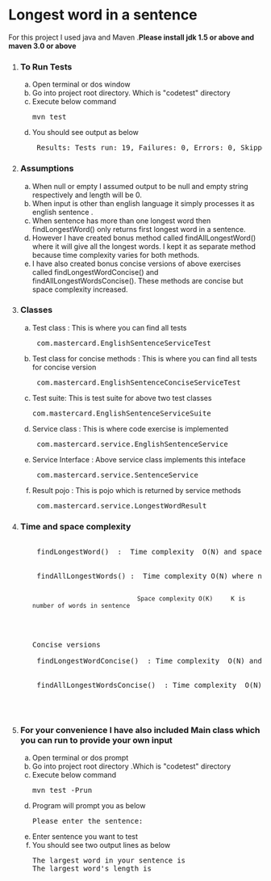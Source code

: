 <h1> Longest word in a sentence </h1>

For this project I used java and Maven .<b>Please install jdk 1.5 or above and maven 3.0 or above </b>

<ol type="1">
<li><h3>To Run Tests</h3>
<ol type="a">
  <li>Open terminal or dos  window</li>
  <li> Go into project root directory. Which is "codetest" directory</li>
  <li> Execute below command <pre>mvn test</pre></li>
  <li> You should see output as below <br>
    <pre> Results: Tests run: 19, Failures: 0, Errors: 0, Skipped: 0</pre></li>
  </ol></li>
  
   <li>
 
  <h3>Assumptions</h3>
  <ol type="a">
<li>When null or empty I assumed output to be null and empty string respectively and length will be 0.</li>
    <li>When input is other than english language it simply processes it as english sentence .</li>
    <li>When sentence has more than one longest word then findLongestWord() only returns first longest word in  a  sentence. </li>
   <li>However I have created bonus method called findAllLongestWord() where it will give all the longest words. I kept it as separate method because time complexity varies for both methods.</li>
<li>I have also created bonus concise versions of above exercises called findLongestWordConcise() and findAllLongestWordsConcise(). These methods are concise but space complexity increased.</li>
   </ol>
</li>
  
  <li>
 
  <h3>Classes</h3>
  <ol type="a">

   <li> Test class : This is where you can find all tests <pre> com.mastercard.EnglishSentenceServiceTest </pre> </li>
   <li> Test class for concise methods : This is where you can find all tests for concise version<pre> com.mastercard.EnglishSentenceConciseServiceTest </pre> </li>
   <li> Test suite: This is test suite for above two test classes <pre>com.mastercard.EnglishSentenceServiceSuite</pre></li>
   <li> Service class : This is where code exercise is implemented <pre> com.mastercard.service.EnglishSentenceService </pre> </li>
   <li> Service Interface : Above service class implements this inteface<pre> com.mastercard.service.SentenceService </pre> </li>
   <li> Result pojo : This is pojo which is returned by service methods<pre> com.mastercard.service.LongestWordResult </pre> </li>
</ol>
</li>

 

<li>
  <h3>Time and space complexity</h3>
  <ol type="a">
    <pre>
    <li> findLongestWord()  :  Time complexity  O(N) and space complexity O(1)</li>
    <li> findAllLongestWords() :  Time complexity O(N) where n is total length of sentence and
                                                  
                                 Space complexity O(K)     K is number of words in sentence
   </li>
Concise versions
   <li> findLongestWordConcise()  : Time complexity  O(N) and space complexity O(N) </li>
  <li> findAllLongestWordsConcise()  : Time complexity  O(N) and space complexity O(N) </li>

   </pre>
  </ol>
</li>
  
  
 <li>         
<h3>For your convenience I have also included Main class which you can run to provide your own input </h3>
 <ol type="a">
   <li> Open terminal or dos prompt </li>
  <li> Go into project root directory .Which is "codetest" directory</li>
  <li> Execute below command  <pre>mvn test -Prun</pre></li>
  <li> Program will prompt you as below  <pre>Please enter the sentence:</pre></li>
  <li> Enter sentence you want to test </li>
  <li> You should see two output lines as below
  <pre>The largest word in your sentence is<br>The largest word's length is </pre>
  
  </li>
 </li>
 </ol>

</ol>


